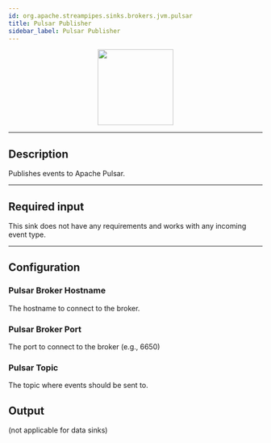 ```yaml
---
id: org.apache.streampipes.sinks.brokers.jvm.pulsar
title: Pulsar Publisher
sidebar_label: Pulsar Publisher
---
```


<!--
  ~ Licensed to the Apache Software Foundation (ASF) under one or more
  ~ contributor license agreements.  See the NOTICE file distributed with
  ~ this work for additional information regarding copyright ownership.
  ~ The ASF licenses this file to You under the Apache License, Version 2.0
  ~ (the "License"); you may not use this file except in compliance with
  ~ the License.  You may obtain a copy of the License at
  ~
  ~    http://www.apache.org/licenses/LICENSE-2.0
  ~
  ~ Unless required by applicable law or agreed to in writing, software
  ~ distributed under the License is distributed on an "AS IS" BASIS,
  ~ WITHOUT WARRANTIES OR CONDITIONS OF ANY KIND, either express or implied.
  ~ See the License for the specific language governing permissions and
  ~ limitations under the License.
  ~
  -->



<p align="center"> 
    <img src="/img/pipeline-elements/org.apache.streampipes.sinks.brokers.jvm.pulsar/icon.png" width="150px;" class="pe-image-documentation"/>
</p>

***

## Description

Publishes events to Apache Pulsar.

***

## Required input

This sink does not have any requirements and works with any incoming event type.

***

## Configuration

### Pulsar Broker Hostname

The hostname to connect to the broker. 
 
### Pulsar Broker Port

The port to connect to the broker (e.g., 6650)


### Pulsar Topic

The topic where events should be sent to.


## Output

(not applicable for data sinks)
